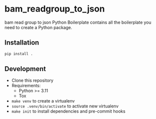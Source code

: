 # bam_readgroup_to_json

bam read group to json
Python Boilerplate contains all the boilerplate you need to create a Python package.

## Installation

```sh
pip install .
```

## Development

* Clone this repository
* Requirements:
  * Python >= 3.11
  * Tox
* `make venv` to create a virtualenv
* `source .venv/bin/activate` to activate new virtualenv
* `make init` to install dependencies and pre-commit hooks
